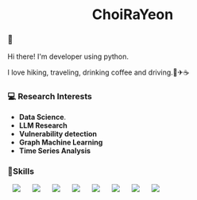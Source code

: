 <h1 align="center"> ChoiRaYeon</h1>

<h3>👋</h3>
Hi there! I'm developer using python.


I love hiking, traveling, drinking coffee and driving.🚗✈☕

<h3>💻 Research Interests</h3>
<ul>
  <li><strong>Data Science</strong>.</li>
  <li><strong>LLM Research </strong></li>
  <li><strong>Vulnerability detection</strong></li>
  <li><strong>Graph Machine Learning</strong></li>
  <li><strong>Time Series Analysis</strong></li>
  
</ul>


<h3>💪Skills</h3>
<div>
<img src="https://img.shields.io/badge/Java-3E2B56?style=flat-square&logo=Java&logoColor=white" style="height : auto; margin-left : 10px; margin-right : 10px;"/>
<img src="https://img.shields.io/badge/Python-2A5B84?style=flat-square&logo=Python&logoColor=white" style="height : auto; margin-left : 10px; margin-right : 10px;"/>
<img src="https://img.shields.io/badge/MySQL-006064?style=flat-square&logo=MySQL&logoColor=white" style="height : auto; margin-left : 10px; margin-right : 10px;"/>
<img src="https://img.shields.io/badge/CSS-4A2B0F?style=flat-square&logo=CSS3&logoColor=white" style="height : auto; margin-left : 10px; margin-right : 10px;"/>
<img src="https://img.shields.io/badge/AWS-FF5733?style=flat-square&logo=AmazonAWS&logoColor=white" style="height : auto; margin-left : 10px; margin-right : 10px;"/>
<img src="https://img.shields.io/badge/Docker-0A9396?style=flat-square&logo=Docker&logoColor=white" style="height : auto; margin-left : 10px; margin-right : 10px;"/>
<img src="https://img.shields.io/badge/PHP-8993BE?style=flat-square&logo=PHP&logoColor=white" style="height : auto; margin-left : 10px; margin-right : 10px;"/>
<img src="https://img.shields.io/badge/LangChain-2F4858?style=flat-square&logoColor=white" style="height : auto; margin-left : 10px; margin-right : 10px;"/>
</div>
